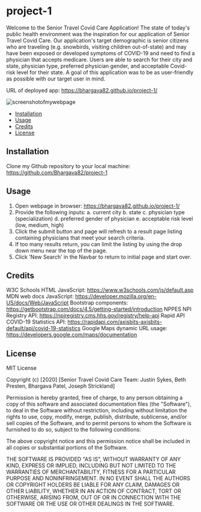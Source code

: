 # project-1

Welcome to the Senior Travel Covid Care Application!
The state of today's public health environment was the inspiration for our application of Senior Travel Covid Care. Our application's target demographic is senior citizens who are traveling (e.g. snowbirds, visiting children out-of-state) and may have been exposed or developed symptoms of COVID-19 and need to find a physician that accepts medicare. Users are able to search for their city and state, physician type, preferred physician gender, and acceptable Covid-risk level for their state. A goal of this application was to be as user-friendly as possible with our target user in mind.

URL of deployed app: https://bhargava82.github.io/project-1/

![screenshotofmywebpage](./assets/senior-travel-covid-care-app-screenshot1.png)

- [Installation](#installation)
- [Usage](#usage)
- [Credits](#credits)
- [License](#license)

## Installation

Clone my Github repository to your local machine: https://github.com/Bhargava82/project-1

## Usage

1. Open webpage in browser: https://bhargava82.github.io/project-1/
2. Provide the following inputs:
    a. current city
    b. state
    c. physician type (specialization)
    d. preferred gender of physician
    e. acceptable risk level (low, medium, high)
3. Click the submit button and page will refresh to a result page listing containing physicians that meet your search criteria.
4. If too many results return, you can limit the listing by using the drop down menu near the top of the page.
5. Click 'New Search' in the Navbar to return to initial page and start over.

## Credits

W3C Schools HTML JavaScript: https://www.w3schools.com/js/default.asp
MDN web docs JavaScript: https://developer.mozilla.org/en-US/docs/Web/JavaScript
Bootstrap components: https://getbootstrap.com/docs/4.5/getting-started/introduction
NPPES NPI Registry API: https://npiregistry.cms.hhs.gov/registry/help-api
Rapid API COVID-19 Statistics API: https://rapidapi.com/axisbits-axisbits-default/api/covid-19-statistics
Google Maps dynamic URL usage: https://developers.google.com/maps/documentation

## License

MIT License

Copyright (c) [2020] [Senior Travel Covid Care Team: Justin Sykes, Beth Presten, Bhargava Patel, Joseph Strickland]

Permission is hereby granted, free of charge, to any person obtaining a copy
of this software and associated documentation files (the "Software"), to deal
in the Software without restriction, including without limitation the rights
to use, copy, modify, merge, publish, distribute, sublicense, and/or sell
copies of the Software, and to permit persons to whom the Software is
furnished to do so, subject to the following conditions:

The above copyright notice and this permission notice shall be included in all
copies or substantial portions of the Software.

THE SOFTWARE IS PROVIDED "AS IS", WITHOUT WARRANTY OF ANY KIND, EXPRESS OR
IMPLIED, INCLUDING BUT NOT LIMITED TO THE WARRANTIES OF MERCHANTABILITY,
FITNESS FOR A PARTICULAR PURPOSE AND NONINFRINGEMENT. IN NO EVENT SHALL THE
AUTHORS OR COPYRIGHT HOLDERS BE LIABLE FOR ANY CLAIM, DAMAGES OR OTHER
LIABILITY, WHETHER IN AN ACTION OF CONTRACT, TORT OR OTHERWISE, ARISING FROM,
OUT OF OR IN CONNECTION WITH THE SOFTWARE OR THE USE OR OTHER DEALINGS IN THE
SOFTWARE.
